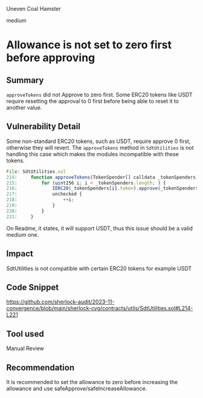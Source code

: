 Uneven Coal Hamster

medium

# Allowance is not set to zero first before approving

## Summary

`approveTokens` did not Approve to zero first. Some ERC20 tokens like USDT require resetting the approval to 0 first before being able to reset it to another value.

## Vulnerability Detail

Some non-standard ERC20 tokens, such as USDT, require approve 0 first, otherwise they will revert. The `approveTokens` method in `SdtUtilities` is not handling this case which makes the modules incompatible with these tokens.

```js
File: SdtUtilities.sol
214:     function approveTokens(TokenSpender[] calldata _tokenSpenders) external onlyOwner {
215:         for (uint256 i; i < _tokenSpenders.length; ) {
216:             IERC20(_tokenSpenders[i].token).approve(_tokenSpenders[i].spender, _tokenSpenders[i].amount);
217:             unchecked {
218:                 ++i;
219:             }
220:         }
221:     }
```

On Readme, it states, it will support USDT, thus this issue should be a valid medium one.

## Impact

SdtUtilities is not compatible with certain ERC20 tokens for example USDT

## Code Snippet

https://github.com/sherlock-audit/2023-11-convergence/blob/main/sherlock-cvg/contracts/utils/SdtUtilities.sol#L214-L221

## Tool used

Manual Review

## Recommendation

It is recommended to set the allowance to zero before increasing the allowance and use safeApprove/safeIncreaseAllowance.

